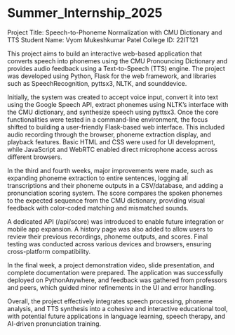 # Summer_Internship_2025
Project Title: Speech-to-Phoneme Normalization with CMU Dictionary and TTS
Student Name: Vyom Mukeshkumar Patel
College ID: 22IT121

This project aims to build an interactive web-based application that converts speech into phonemes using the CMU Pronouncing Dictionary and provides audio feedback using a Text-to-Speech (TTS) engine. The project was developed using Python, Flask for the web framework, and libraries such as SpeechRecognition, pyttsx3, NLTK, and sounddevice.

Initially, the system was created to accept voice input, convert it into text using the Google Speech API, extract phonemes using NLTK’s interface with the CMU dictionary, and synthesize speech using pyttsx3. Once the core functionalities were tested in a command-line environment, the focus shifted to building a user-friendly Flask-based web interface. This included audio recording through the browser, phoneme extraction display, and playback features. Basic HTML and CSS were used for UI development, while JavaScript and WebRTC enabled direct microphone access across different browsers.

In the third and fourth weeks, major improvements were made, such as expanding phoneme extraction to entire sentences, logging all transcriptions and their phoneme outputs in a CSV/database, and adding a pronunciation scoring system. The score compares the spoken phonemes to the expected sequence from the CMU dictionary, providing visual feedback with color-coded matching and mismatched sounds.

A dedicated API (/api/score) was introduced to enable future integration or mobile app expansion. A history page was also added to allow users to review their previous recordings, phoneme outputs, and scores. Final testing was conducted across various devices and browsers, ensuring cross-platform compatibility.

In the final week, a project demonstration video, slide presentation, and complete documentation were prepared. The application was successfully deployed on PythonAnywhere, and feedback was gathered from professors and peers, which guided minor refinements in the UI and error handling.

Overall, the project effectively integrates speech processing, phoneme analysis, and TTS synthesis into a cohesive and interactive educational tool, with potential future applications in language learning, speech therapy, and AI-driven pronunciation training.
